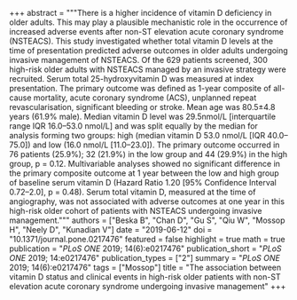 +++
abstract = """There is a higher incidence of vitamin D deficiency in older adults. This may play a plausible mechanistic role in the occurrence of increased adverse events after non-ST elevation acute coronary syndrome (NSTEACS). This study investigated whether total vitamin D levels at the time of presentation predicted adverse outcomes in older adults undergoing invasive management of NSTEACS. Of the 629 patients screened, 300 high-risk older adults with NSTEACS managed by an invasive strategy were recruited. Serum total 25-hydroxyvitamin D was measured at index presentation. The primary outcome was defined as 1-year composite of all-cause mortality, acute coronary syndrome (ACS), unplanned repeat revascularisation, significant bleeding or stroke. Mean age was 80.5±4.8 years (61.9% male). Median vitamin D level was 29.5nmol/L [interquartile range IQR 16.0–53.0 nmol/L] and was split equally by the median for analysis forming two groups: high (median vitamin D 53.0 nmol/L [IQR 40.0–75.0]) and low (16.0 nmol/L [11.0–23.0]). The primary outcome occurred in 76 patients (25.9%); 32 (21.9%) in the low group and 44 (29.9%) in the high group, p = 0.12. Multivariable analyses showed no significant difference in the primary composite outcome at 1 year between the low and high group of baseline serum vitamin D (Hazard Ratio 1.20 [95% Confidence Interval 0.72–2.0], p = 0.48). Serum total vitamin D, measured at the time of angiography, was not associated with adverse outcomes at one year in this high-risk older cohort of patients with NSTEACS undergoing invasive management."""
authors = ["Beska B", "Chan D", "Gu S", "Qiu W", "Mossop H", "Neely D", "Kunadian V"]
date = "2019-06-12"
doi = "10.1371/journal.pone.0217476"
featured = false
highlight = true
math = true
publication = "*PLoS ONE* 2019; 14(6):e0217476"
publication_short = "*PLoS ONE* 2019; 14:e0217476"
publication_types = ["2"]
summary = "*PLoS ONE* 2019; 14(6):e0217476"
tags = ["Mossop"]
title = "The association between vitamin D status and clinical events in high-risk older patients with non-ST elevation acute coronary syndrome undergoing invasive management"
+++
